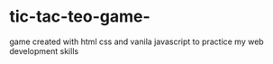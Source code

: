 # tic-tac-teo-game-
game created with html css and vanila javascript to practice my web development skills 
